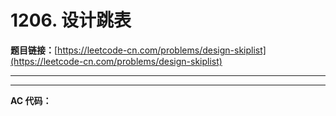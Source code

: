 # 1206. 设计跳表

**题目链接：**[https://leetcode-cn.com/problems/design-skiplist](https://leetcode-cn.com/problems/design-skiplist)

---

<Cards card="leetcode_1206_design-skiplist"></Cards>

---

**AC 代码：**

```java

```